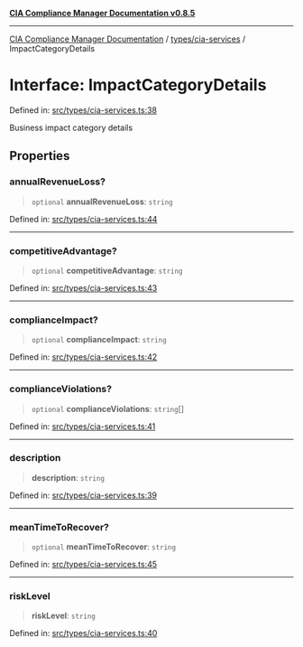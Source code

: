 [**CIA Compliance Manager Documentation v0.8.5**](../../../README.md)

***

[CIA Compliance Manager Documentation](../../../modules.md) / [types/cia-services](../README.md) / ImpactCategoryDetails

# Interface: ImpactCategoryDetails

Defined in: [src/types/cia-services.ts:38](https://github.com/Hack23/cia-compliance-manager/blob/3ae0301247f765ba03c8c0fe645db4718bb8af76/src/types/cia-services.ts#L38)

Business impact category details

## Properties

### annualRevenueLoss?

> `optional` **annualRevenueLoss**: `string`

Defined in: [src/types/cia-services.ts:44](https://github.com/Hack23/cia-compliance-manager/blob/3ae0301247f765ba03c8c0fe645db4718bb8af76/src/types/cia-services.ts#L44)

***

### competitiveAdvantage?

> `optional` **competitiveAdvantage**: `string`

Defined in: [src/types/cia-services.ts:43](https://github.com/Hack23/cia-compliance-manager/blob/3ae0301247f765ba03c8c0fe645db4718bb8af76/src/types/cia-services.ts#L43)

***

### complianceImpact?

> `optional` **complianceImpact**: `string`

Defined in: [src/types/cia-services.ts:42](https://github.com/Hack23/cia-compliance-manager/blob/3ae0301247f765ba03c8c0fe645db4718bb8af76/src/types/cia-services.ts#L42)

***

### complianceViolations?

> `optional` **complianceViolations**: `string`[]

Defined in: [src/types/cia-services.ts:41](https://github.com/Hack23/cia-compliance-manager/blob/3ae0301247f765ba03c8c0fe645db4718bb8af76/src/types/cia-services.ts#L41)

***

### description

> **description**: `string`

Defined in: [src/types/cia-services.ts:39](https://github.com/Hack23/cia-compliance-manager/blob/3ae0301247f765ba03c8c0fe645db4718bb8af76/src/types/cia-services.ts#L39)

***

### meanTimeToRecover?

> `optional` **meanTimeToRecover**: `string`

Defined in: [src/types/cia-services.ts:45](https://github.com/Hack23/cia-compliance-manager/blob/3ae0301247f765ba03c8c0fe645db4718bb8af76/src/types/cia-services.ts#L45)

***

### riskLevel

> **riskLevel**: `string`

Defined in: [src/types/cia-services.ts:40](https://github.com/Hack23/cia-compliance-manager/blob/3ae0301247f765ba03c8c0fe645db4718bb8af76/src/types/cia-services.ts#L40)
